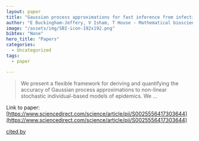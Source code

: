 ```yaml
---
layout: paper
title: "Gaussian process approximations for fast inference from infectious disease data"
author: "E Buckingham-Jeffery, V Isham, T House - Mathematical biosciences, 2018 - Elsevier"
image: "/assets/img/SBI-icon-192x192.png"
bibtex: "None"
hero_title: "Papers"
categories:
  - Uncategorized
tags:
  - paper

---
```

>We present a flexible framework for deriving and quantifying the accuracy of Gaussian process approximations to non-linear stochastic individual-based models of epidemics. We …

Link to paper: [https://www.sciencedirect.com/science/article/pii/S0025556417303644](https://www.sciencedirect.com/science/article/pii/S0025556417303644)

[cited by](https://scholar.google.com/scholar?cites=4243947637374015837&as_sdt=2005&sciodt=0,5&hl=en&num=20)
